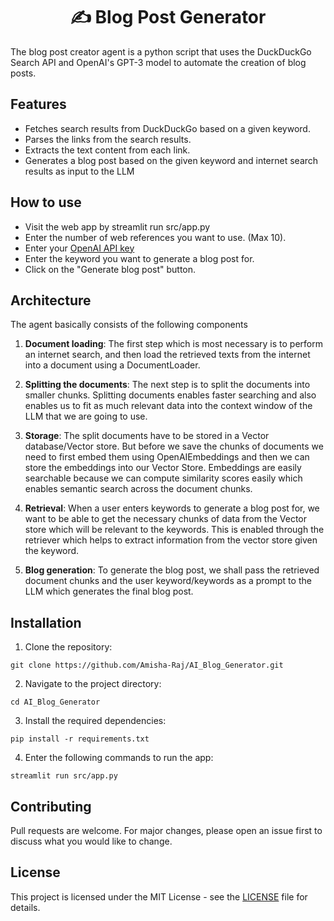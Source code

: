 <h1 align="center">✍️ Blog Post Generator</h1>



The blog post creator agent is a python script that uses the DuckDuckGo Search API and OpenAI's GPT-3 model to automate the creation of blog posts.



## Features
- Fetches search results from DuckDuckGo based on a given keyword.
- Parses the links from the search results.
- Extracts the text content from each link.
- Generates a blog post based on the given keyword and internet search results as input to the LLM

## How to use
- Visit the web app by streamlit run src/app.py
- Enter the number of web references you want to use. (Max 10).
- Enter your [OpenAI API key](https://platform.openai.com/api-keys)
- Enter the keyword you want to generate a blog post for.
- Click on the "Generate blog post" button.

## Architecture
The agent basically consists of the following components

1. **Document loading**: The first step which is most necessary is to perform an internet search, and then load the retrieved texts from the internet into a document using a DocumentLoader. 
2. **Splitting the documents**: The next step is to split the documents into smaller chunks. Splitting documents enables faster searching and also enables us to fit as much relevant data into the context window of the LLM that we are going to use.
3. **Storage**: The split documents have to be stored in a Vector database/Vector store. But before we save the chunks of documents we need to first embed them using OpenAIEmbeddings and then we can store the embeddings into our Vector Store. Embeddings are easily searchable because we can compute similarity scores easily which enables semantic search across the document chunks.


4. **Retrieval**: When  a user enters keywords to generate a blog post for, we want to be able to get the necessary chunks of data from the Vector store which will be relevant to the keywords. This is enabled through the retriever which helps to extract information from the vector store given the keyword.
5. **Blog generation**: To generate the blog post, we shall pass the retrieved document chunks and the user keyword/keywords as a prompt to the LLM which generates the final blog post.


## Installation

1. Clone the repository:
```
git clone https://github.com/Amisha-Raj/AI_Blog_Generator.git
```
2. Navigate to the project directory:
```
cd AI_Blog_Generator
```
3. Install the required dependencies:
```
pip install -r requirements.txt
```
4. Enter the following commands to run the app:
```
streamlit run src/app.py
```

## Contributing
Pull requests are welcome. For major changes, please open an issue first to discuss what you would like to change.

## License
This project is licensed under the MIT License - see the [LICENSE](LICENSE) file for details.
